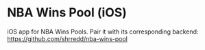 # NBA Wins Pool (iOS)
iOS app for NBA Wins Pools. Pair it with its corresponding backend: https://github.com/shrredd/nba-wins-pool
